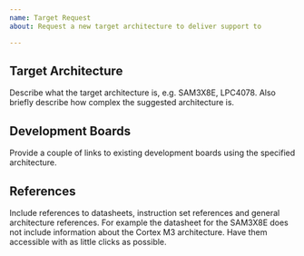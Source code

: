 ```yaml
---
name: Target Request
about: Request a new target architecture to deliver support to

---
```


## Target Architecture
Describe what the target architecture is, e.g. SAM3X8E, LPC4078. Also briefly describe how complex the suggested architecture is.

## Development Boards
Provide a couple of links to existing development boards using the specified architecture.

## References
Include references to datasheets, instruction set references and general architecture references. For example the datasheet for the SAM3X8E does not include information about the Cortex M3 architecture. Have them accessible with as little clicks as possible.
